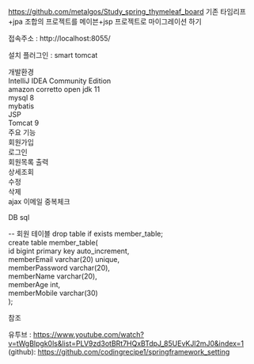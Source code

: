https://github.com/metalgos/Study_spring_thymeleaf_board
기존 타임리프+jpa 조합의 프로젝트를 메이븐+jsp 프로젝트로 마이그레이션 하기

접속주소 : http://localhost:8055/

설치 플러그인 : smart tomcat

개발환경  
IntelliJ IDEA Community Edition  
amazon corretto open jdk 11  
mysql 8  
mybatis  
JSP  
Tomcat 9  
주요 기능  
회원가입  
로그인  
회원목록 출력  
상세조회  
수정  
삭제  
ajax 이메일 중복체크  

DB sql  


-- 회원 테이블
drop table if exists member_table;  
create table member_table(  
id bigint primary key auto_increment,  
memberEmail varchar(20) unique,  
memberPassword varchar(20),  
memberName varchar(20),  
memberAge int,  
memberMobile varchar(30)  
);  

참조

유투브 : https://www.youtube.com/watch?v=tWgBlpgk0ls&list=PLV9zd3otBRt7HQxBTdpJ_85UEvKJl2mJ0&index=1
(github): https://github.com/codingrecipe1/springframework_setting
